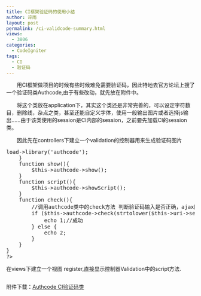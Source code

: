 ```yaml
---
title: CI框架验证码的使用小结
author: 谇雨
layout: post
permalink: /ci-validcode-summary.html
views:
  - 3806
categories:
  - CodeIgniter
tags:
  - CI
  - 验证码
---
```

<p style="text-indent: 2em;">
  用CI框架做项目的时候有些时候难免需要验证码，因此特地去官方论坛上搜了一个验证码类Authcode,由于有些改动，就先放在附件中。
</p>

<p style="text-indent: 2em;">
  将这个类放在application下，其实这个类还是非常完善的，可以设定字符数目，删除线，杂点之类，甚至还能自定义字体，使用一般输出图片或者选择js输出&#8230;&#8230;由于该类使用的session是CI内部的session，之前要先加载CI的session类。
</p>

<p style="text-indent: 2em;">
  因此先在controllers下建立一个validation的控制器用来生成验证码图片
</p>

<!--more-->

<pre class="lang:php decode:true " ><?php
class Validation extends Controller{
	function __construct(){
		parent::Controller();
		//加载验证码类
		$this->load->library('authcode');
	}
	function show(){
		$this->authcode->show();
	}
	function script(){
		$this->authcode->showScript();
	}
	function check(){
		//调用authcode类中的check方法 判断验证码输入是否正确，ajax回传...
		if ($this->authcode->check(strtolower($this->uri->segment(3)))) {
			echo 1;//成功
		} else {
			echo 2;
		}
	}
}
?></pre>

在views下建立一个视图 register,直接显示控制器Validation中的script方法.

<pre class="lang:xhtml decode:true " ><script type="text/javascript" src="<?=site_url('validation/script')?>"></script></pre>

附件下载：[Authcode CI验证码类][1]

 [1]: http://crackedzone.com/blog/wp-content/uploads/2010/10/libraries.zip